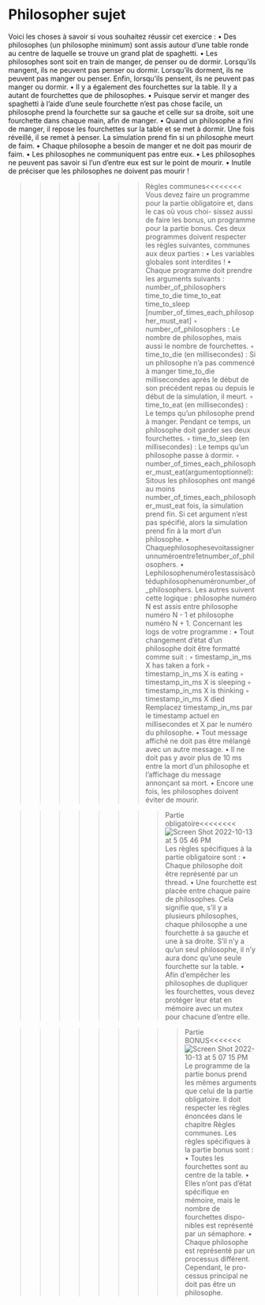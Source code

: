 # Philosopher sujet

Voici les choses à savoir si vous souhaitez réussir cet exercice :
 • Des philosophes (un philosophe minimum) sont assis autour d’une table ronde au centre de laquelle se trouve un grand plat de spaghetti.
 • Les philosophes sont soit en train de manger, de penser ou de dormir. Lorsqu’ils mangent, ils ne peuvent pas penser ou dormir.
Lorsqu’ils dorment, ils ne peuvent pas manger ou penser.
Enfin, lorsqu’ils pensent, ils ne peuvent pas manger ou dormir.
 • Il y a également des fourchettes sur la table. Il y a autant de fourchettes que de philosophes.
 • Puisque servir et manger des spaghetti à l’aide d’une seule fourchette n’est pas chose facile, un philosophe prend la fourchette sur sa 
 gauche et celle sur sa droite, soit une fourchette dans chaque main, afin de manger.
 • Quand un philosophe a fini de manger, il repose les fourchettes sur la table et se met à dormir. Une fois réveillé, il se remet à penser. 
 La simulation prend fin si un philosophe meurt de faim.
 • Chaque philosophe a besoin de manger et ne doit pas mourir de faim.
 • Les philosophes ne communiquent pas entre eux.
 • Les philosophes ne peuvent pas savoir si l’un d’entre eux est sur le point de mourir.
 • Inutile de préciser que les philosophes ne doivent pas mourir !
 
 >>>>>>>Règles communes<<<<<<<<
Vous devez faire un programme pour la partie obligatoire et, dans le cas où vous choi- sissez aussi de faire les bonus, un programme pour 
la partie bonus. Ces deux programmes doivent respecter les règles suivantes, communes aux deux parties :
• Les variables globales sont interdites !
• Chaque programme doit prendre les arguments suivants : number_of_philosophers time_to_die time_to_eat time_to_sleep 
	[number_of_times_each_philosopher_must_eat]
◦ number_of_philosophers : Le nombre de philosophes, mais aussi le nombre de fourchettes.
◦ time_to_die (en millisecondes) : Si un philosophe n’a pas commencé à manger time_to_die millisecondes après le début de son précédent repas 
	ou depuis le début de la simulation, il meurt.
◦ time_to_eat (en millisecondes) : Le temps qu’un philosophe prend à manger. Pendant ce temps, un philosophe doit garder ses deux fourchettes.
◦ time_to_sleep (en millisecondes) : Le temps qu’un philosophe passe à dormir.
◦ number_of_times_each_philosopher_must_eat(argumentoptionnel):Sitous
les philosophes ont mangé au moins number_of_times_each_philosopher_must_eat fois, la simulation prend fin. Si cet argument n’est pas spécifié,
	alors la simulation prend fin à la mort d’un philosophe.
• Chaquephilosophesevoitassignerunnuméroentre1etnumber_of_philosophers.
• Lephilosophenuméro1estassisàcôtéduphilosophenuméronumber_of_philosophers. Les autres suivent cette logique : philosophe numéro N est assis
	entre philosophe numéro N - 1 et philosophe numéro N + 1.
Concernant les logs de votre programme :
	• Tout changement d’état d’un philosophe doit être formatté comme suit :
	◦ timestamp_in_ms X has taken a fork ◦ timestamp_in_ms X is eating
	◦ timestamp_in_ms X is sleeping
	◦ timestamp_in_ms X is thinking
	◦ timestamp_in_ms X died
Remplacez timestamp_in_ms par le timestamp actuel en millisecondes et X par le numéro du philosophe.
	• Tout message affiché ne doit pas être mélangé avec un autre message.
	• Il ne doit pas y avoir plus de 10 ms entre la mort d’un philosophe et l’affichage du message annonçant sa mort.
	• Encore une fois, les philosophes doivent éviter de mourir.

>>>>>>>>Partie obligatoire<<<<<<<<
![Screen Shot 2022-10-13 at 5 05 46 PM](https://user-images.githubusercontent.com/90134090/195634642-4a76515b-5bbf-4d63-9e48-b3468d1f325c.png)
Les règles spécifiques à la partie obligatoire sont :
• Chaque philosophe doit être représenté par un thread.
• Une fourchette est placée entre chaque paire de philosophes. Cela signifie que, s’il y a plusieurs philosophes, chaque philosophe a une 
	fourchette à sa gauche et une à sa droite. S’il n’y a qu’un seul philosophe, il n’y aura donc qu’une seule fourchette sur la table.
• Afin d’empêcher les philosophes de dupliquer les fourchettes, vous devez protéger leur état en mémoire avec un mutex pour chacune d’entre elle.

>>>>>>>>>Partie BONUS<<<<<<<
![Screen Shot 2022-10-13 at 5 07 15 PM](https://user-images.githubusercontent.com/90134090/195634984-1e90dcf3-0769-4a40-b5f7-35576dbe98f7.png)
Le programme de la partie bonus prend les mêmes arguments que celui de la partie obligatoire. Il doit respecter les règles énoncées dans le
chapitre Règles communes.
Les règles spécifiques à la partie bonus sont :
	• Toutes les fourchettes sont au centre de la table.
	• Elles n’ont pas d’état spécifique en mémoire, mais le nombre de fourchettes dispo- nibles est représenté par un sémaphore.
	• Chaque philosophe est représenté par un processus différent. Cependant, le pro- cessus principal ne doit pas être un philosophe.
